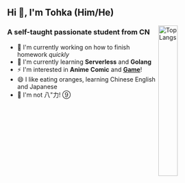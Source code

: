 ## Hi 👋, I'm Tohka (Him/He)

<img width="30%" align="right" alt="Top Langs" src="https://rs.miku39.cloudns.be/https://github-readme-stats.vercel.app/api/top-langs/?username=GLASS20&layout=compact&hide_border=true"/>

### A self-taught passionate student from CN

- 🔭 I'm currently working on how to finish homework *quickly*
- 🌱 I'm currently learning **Serverless** and **Golang**
- ⚡ I'm interested in **Anime** **Comic** and [**Game**](https://steamcommunity.com/id/C1all0/)!
- 😄 I like eating oranges, learning Chinese English and Japanese
- 🤔 I'm not 八"力! ⑨
